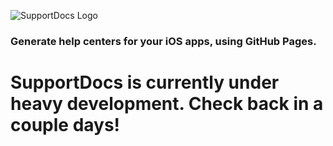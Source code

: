 
![SupportDocs Logo](https://raw.githubusercontent.com/aheze/SupportDocs/main/Assets/SupportDocsSmall.png)

### Generate help centers for your iOS apps, using GitHub Pages.

# SupportDocs is currently under heavy development. Check back in a couple days!
